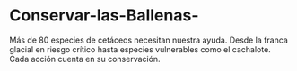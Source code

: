 # Conservar-las-Ballenas-
Más de 80 especies de cetáceos necesitan nuestra ayuda. Desde la franca glacial en riesgo crítico hasta especies vulnerables como el cachalote. Cada acción cuenta en su conservación. 
